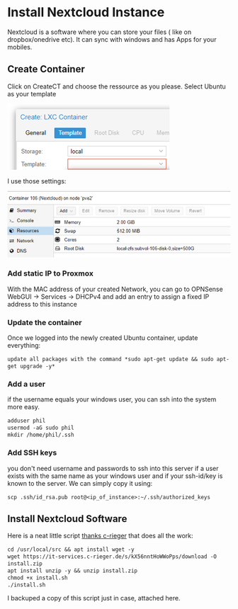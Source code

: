 # Install Nextcloud Instance

Nextcloud is a software where you can store your files ( like on dropbox/onedrive etc). It can sync with windows and has Apps for your mobiles.

## Create Container

Click on CreateCT and choose the ressource as you please.
Select Ubuntu as your template

![Wizard](2020-07-17-22-34-06.png)

I use those settings:

![Setup](2020-07-17-23-35-13.png)

### Add static IP to Proxmox

With the MAC address of your created Network, you can go to OPNSense WebGUI -> Services -> DHCPv4 and add an entry to assign a fixed IP address to this instance

### Update the container

Once we logged into the newly created Ubuntu container, update everything:

    update all packages with the command *sudo apt-get update && sudo apt-get upgrade -y* 

### Add a user

if the username equals your windows user, you can ssh into the system more easy.

    adduser phil
    usermod -aG sudo phil 
    mkdir /home/phil/.ssh

### Add SSH keys

you don't need username and passwords to ssh into this server if a user exists with the same name as your windows user and if your ssh-id/key is known to the server. We can simply copy it using: 

    scp .ssh/id_rsa.pub root@<ip_of_instance>:~/.ssh/authorized_keys

## Install Nextcloud Software

Here is a neat little script [thanks c-rieger](https://www.c-rieger.de/nextcloud-installation-mit-nur-einem-skript/) that does all the work:

    cd /usr/local/src && apt install wget -y
    wget https://it-services.c-rieger.de/s/kX56nntHoWWoPps/download -O install.zip
    apt install unzip -y && unzip install.zip
    chmod +x install.sh
    ./install.sh

I backuped a copy of this script just in case, attached here.
